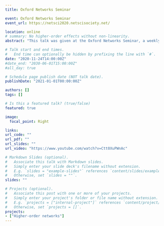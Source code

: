 ```yaml
---
title: Oxford Networks Seminar

event: Oxford Networks Seminar
event_url: https://netsci2020.netscisociety.net/

location: online
# summary: No higher-order effects without non-linearity.
abstract: "This talk was given at the Oxford Networks Seminar, a weekly seminar series on networks, complex systems, and related topics held in the Mathematical Institute. The talk is about our work on consensus dynamics on hypergraphs, particularly on the effects of non-linearity which is essential for revealing higher-order dynamical effects. "

# Talk start and end times.
#   End time can optionally be hidden by prefixing the line with `#`.
date: "2020-11-24T14:00:00Z"
#date_end: "2030-06-01T15:00:00Z"
#all_day: true

# Schedule page publish date (NOT talk date).
publishDate: "2021-01-01T00:00:00Z"

authors: []
tags: []

# Is this a featured talk? (true/false)
featured: true

image:
  focal_point: Right

links:
url_code: ""
url_pdf: ""
url_slides: ""
url_video: "https://www.youtube.com/watch?v=Ctt0XuPWnAc"

# Markdown Slides (optional).
#   Associate this talk with Markdown slides.
#   Simply enter your slide deck's filename without extension.
#   E.g. `slides = "example-slides"` references `content/slides/example-slides.md`.
#   Otherwise, set `slides = ""`.
slides: ""

# Projects (optional).
#   Associate this post with one or more of your projects.
#   Simply enter your project's folder or file name without extension.
#   E.g. `projects = ["internal-project"]` references `content/project/deep-learning/index.md`.
#   Otherwise, set `projects = []`.
projects:
- ["Higher-order networks"]
---
```



